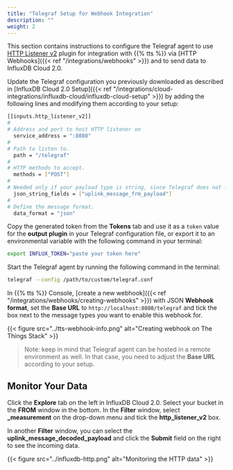 ```yaml
---
title: "Telegraf Setup for Webhook Integration"
description: ""
weight: 2
---
```


This section contains instructions to configure the Telegraf agent to use [HTTP Listener v2](https://github.com/influxdata/telegraf/blob/master/plugins/inputs/http_listener_v2/) plugin for integration with {{% tts %}} via [HTTP Webhooks]({{< ref "/integrations/webhooks" >}}) and to send data to InfluxDB Cloud 2.0.

<!--more-->

Update the Telegraf configuration you previously downloaded as described in [InfluxDB Cloud 2.0 Setup]({{< ref "/integrations/cloud-integrations/influxdb-cloud/influxdb-cloud-setup" >}}) by adding the following lines and modifying them according to your setup:

```bash
[[inputs.http_listener_v2]]
#
# Address and port to host HTTP listener on
  service_address = ":8080"
#
# Path to listen to.
  path = "/telegraf"
#
# HTTP methods to accept.
  methods = ["POST"]
#
# Needed only if your payload type is string, since Telegraf does not forward data of this type by default.
  json_string_fields = ["uplink_message_frm_payload"]
#
# Define the message format.
  data_format = "json"
```

Copy the generated token from the **Tokens** tab and use it as a `token` value for the **output plugin** in your Telegraf configuration file, or export it to an environmental variable with the following command in your terminal:

```bash
export INFLUX_TOKEN="paste your token here"
```

Start the Telegraf agent by running the following command in the terminal:

```bash
telegraf --config /path/to/custom/telegraf.conf
```
In {{% tts %}} Console, [create a new webhook]({{< ref "/integrations/webhooks/creating-webhooks" >}}) with JSON **Webhook format**, set the **Base URL** to `http://localhost:8080/telegraf` and tick the box next to the message types you want to enable this webhook for.

{{< figure src="../tts-webhook-info.png" alt="Creating webhook on The Things Stack" >}}

>Note: keep in mind that Telegraf agent can be hosted in a remote environment as well. In that case, you need to adjust the **Base URL** according to your setup.

## Monitor Your Data

Click the **Explore** tab on the left in InfluxDB Cloud 2.0. Select your bucket in the **FROM** window in the bottom. In the **Filter** window, select **_measurement** on the drop-down menu and tick the **http_listener_v2** box. 

In another **Filter** window, you can select the **uplink_message_decoded_payload** and click the **Submit** field on the right to see the incoming data.

{{< figure src="../influxdb-http.png" alt="Monitoring the HTTP data" >}}